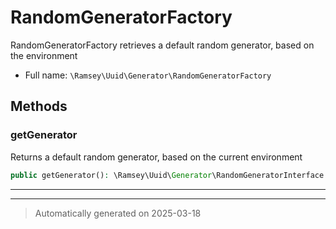 
# RandomGeneratorFactory

RandomGeneratorFactory retrieves a default random generator, based on the
environment



* Full name: `\Ramsey\Uuid\Generator\RandomGeneratorFactory`




## Methods


### getGenerator

Returns a default random generator, based on the current environment

```php
public getGenerator(): \Ramsey\Uuid\Generator\RandomGeneratorInterface
```












***


***
> Automatically generated on 2025-03-18

